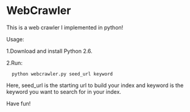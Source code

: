 WebCrawler
==========

This is a web crawler I implemented in python!

Usage:

1.Download and install Python 2.6.

2.Run:
      
      python webcrawler.py seed_url keyword
      
Here,
seed_url is the starting url to build your index
and keyword is the keyword you want to search for in your index.
          
          
Have fun!
